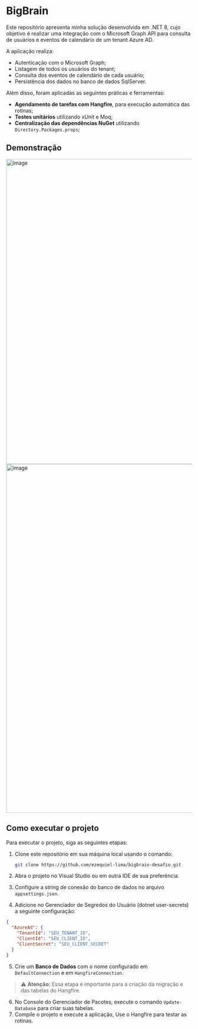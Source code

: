 # BigBrain

Este repositório apresenta minha solução desenvolvida em .NET 8, cujo objetivo é realizar uma integração com o Microsoft Graph API para consulta de usuários e eventos de calendário de um tenant Azure AD.

A aplicação realiza:

- Autenticação com o Microsoft Graph;
- Listagem de todos os usuários do tenant;
- Consulta dos eventos de calendário de cada usuário;
- Persistência dos dados no banco de dados SqlServer.

Além disso, foram aplicadas as seguintes práticas e ferramentas:

- **Agendamento de tarefas com Hangfire**, para execução automática das rotinas;
- **Testes unitários** utilizando xUnit e Moq;
- **Centralização das dependências NuGet** utilizando `Directory.Packages.props`;

## Demonstração

<img width="1904" height="827" alt="image" src="https://github.com/user-attachments/assets/054ec4e1-9d52-40d6-b02e-e5213fe848f8" />
<img width="1894" height="946" alt="image" src="https://github.com/user-attachments/assets/ef45caea-9b1f-4e11-9092-b4b45fa13571" />

## Como executar o projeto
Para executar o projeto, siga as seguintes etapas:
1. Clone este repositório em sua máquina local usando o comando:

   ```bash
   git clone https://github.com/ezequiel-lima/bigbrain-desafio.git
   ```
   
2. Abra o projeto no Visual Studio ou em outra IDE de sua preferência.
3. Configure a string de conexão do banco de dados no arquivo `appsettings.json`.
4. Adicione no Gerenciador de Segredos do Usuário (dotnet user-secrets) a seguinte configuração:
   
  ```json
  {
    "AzureAd": {
      "TenantId": "SEU_TENANT_ID",
      "ClientId": "SEU_CLIENT_ID",
      "ClientSecret": "SEU_CLIENT_SECRET"
    }
  }
  ```
    
5. Crie um **Banco de Dados** com o nome configurado em `DefaultConnection` e em `HangfireConnection`.
> ⚠️ **Atenção:** Essa etapa é importante para a criação da migração e das tabelas do Hangfire.

6. No Console do Gerenciador de Pacotes, execute o comando `Update-Database` para criar suas tabelas.  
7. Compile o projeto e execute a aplicação, Use o Hangfire para testar as rotinas.
